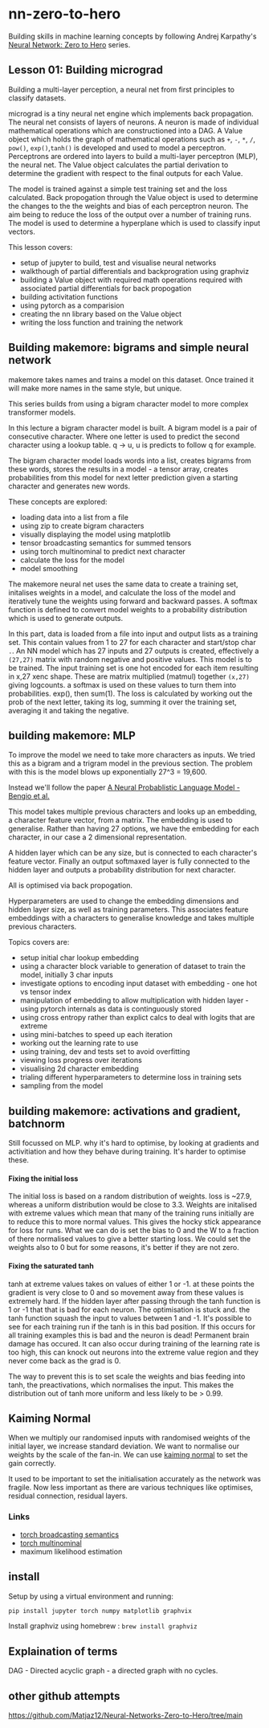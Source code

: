 # nn-zero-to-hero

Building skills in machine learning concepts by following Andrej Karpathy's [Neural Network: Zero to Hero](https://www.youtube.com/watch?v=VMj-3S1tku0&list=PLAqhIrjkxbuWI23v9cThsA9GvCAUhRvKZ) series.



## Lesson 01: Building micrograd

Building a multi-layer perception, a neural net from first principles to classify datasets.

micrograd is a tiny neural net engine which implements back propagation. The neural net consists of layers of neurons. A neuron is made of individual mathematical operations which are constructioned into a DAG. A Value object which holds the graph of mathematical operations such as `+`, `-`, `*`, `/`, `pow()`, `exp()`,`tanh()` is developed and used to model a perceptron. Perceptrons are ordered into layers to build a multi-layer perceptron (MLP), the neural net. The Value object calculates the partial derivation to determine the gradient with respect to the final outputs for each Value.

The model is trained against a simple test training set and the loss calculated. Back propogation through the Value object is used to determine the changes to the the weights and bias of each perceptron neuron. The aim being to reduce the loss of the output over a number of training runs. The model is used to determine a hyperplane which is used to classify input vectors. 

This lesson covers: 
- setup of jupyter to build, test and visualise neural networks
- walkthough of partial differentials and backprogration using graphviz
- building a Value object with required math operations required with associated partial differentials for back propogation
- building activitation functions
- using pytorch as a comparision
- creating the nn library based on the Value object
- writing the loss function and training the network

## Building makemore: bigrams and simple neural network

makemore takes names and trains a model on this dataset. Once trained it will make more names in the same style, but unique.

This series builds from using a bigram character model to more complex transformer models.

In this lecture a bigram character model is built. A bigram model is a pair of consecutive character. Where one letter is used to predict the second character using a lookup table. q -> u, u is predicts to follow q for example.

The bigram character model loads words into a list, creates bigrams from these words, stores the results in a model - a tensor array, creates probabilities from this model for next letter prediction given a starting character and generates new words. 

These concepts are explored:
- loading data into a list from a file
- using zip to create bigram characters
- visually displaying the model using matplotlib
- tensor broadcasting semantics for summed tensors
- using torch multinominal to predict next character
- calculate the loss for the model
- model smoothing

The makemore neural net uses the same data to create a training set, initalises weights in a model, and calculate the loss of the model and iteratively tune the weights using forward and backward passes. A softmax function is defined to convert model weights to a probability distribution which is used to generate outputs.

In this part, data is loaded from a file into input and output lists as a training set. This contain values from 1 to 27 for each character and start/stop char `.`. An NN model which has 27 inputs and 27 outputs is created, effectively a `(27,27)` matrix with random negative and positive values. This model is to be trained. The input training set is one hot encoded for each item resulting in x,27 xenc shape. These are matrix multiplied (matmul) together `(x,27)` giving logcounts. a softmax is used on these values to turn them into probabilities. exp(), then sum(1). The loss is calculated by working out the prob of the next letter, taking its log, summing it over the training set, averaging it and taking the negative. 

## building makemore: MLP

To improve the model we need to take more characters as inputs. We tried this as a bigram and a trigram model in the previous section. The problem with this is the model blows up exponentially 27^3 = 19,600. 

Instead we'll follow the paper [A Neural Probablistic Language Model - Bengio et al.](https://www.jmlr.org/papers/volume3/bengio03a/bengio03a.pdf)

This model takes multiple previous characters and looks up an embedding, a character feature vector, from a matrix. The embedding is used to generalise. Rather than having 27 options, we have the embedding for each character, in our case a 2 dimensional representation.

A hidden layer which can be any size, but is connected to each character's feature vector. Finally an output softmaxed layer is fully connected to the hidden layer and outputs a probability distribution for next character.

All is optimised via back propogation.

Hyperparameters are used to change the embedding dimensions and hidden layer size, as well as training parameters.
This associates feature embeddings with a characters to generalise knowledge and takes multiple previous characters. 

Topics covers are: 
- setup initial char lookup embedding
- using a character block variable to generation of dataset to train the model, initially 3 char inputs
- investigate options to encoding input dataset with embedding - one hot vs tensor index
- manipulation of embedding to allow multiplication with hidden layer - using pytorch internals as data is continguously stored
- using cross entropy rather than explict calcs to deal with logits that are extreme
- using mini-batches to speed up each iteration
- working out the learning rate to use 
- using training, dev and tests set to avoid overfitting
- viewing loss progress over iterations
- visualising 2d character embedding
- trialing different hyperparameters to determine loss in training sets
- sampling from the model

## building makemore: activations and gradient, batchnorm

Still focussed on MLP. why it's hard to optimise, by looking at gradients and activitiation and how they behave during training. It's harder to optimise these.

#### Fixing the initial loss
The initial loss is based on a random distribution of weights. loss is ~27.9, whereas a uniform distribution would be close to 3.3. 
Weights are initalised with extreme values which mean that many of the training runs initially are to reduce this to more normal values.
This gives the hocky stick appearance for loss for runs. What we can do is set the bias to 0 and the W to a fraction of there normalised
values to give a better starting loss. We could set the weights also to 0 but for some reasons, it's better if they are not zero. 

#### Fixing the saturated tanh

tanh at extreme values takes on values of either 1 or -1. at these points the gradient is very close to 0 and so movement away from these values
is extremely hard. If the hidden layer after passing through the tanh function is 1 or -1 that that is bad for each neuron. The optimisation is stuck
and. the tanh function squash the input to values between 1 and -1. It's possible to see for each training run if the tanh is in this bad position. 
If this occurs for all training examples this is bad and the neuron is dead! Permanent brain damage has occured. It can also occur during 
training of the learning rate is too high, this can knock out neurons into the extreme value region and they never come back as the grad is 0.

The way to prevent this is to set scale the weights and bias feeding into tanh, the preactivations, which normalises the input. This makes
the distribution out of tanh more uniform and less likely to be > 0.99. 

## Kaiming Normal
When we multiply our randomised inputs with randomised weights of the initial layer, we increase standard deviation. We want to normalise our weights by the scale of the fan-in. We can use [kaiming normal](https://pytorch.org/docs/stable/nn.init.html) to set the gain correctly. 

It used to be important to set the initialisation accurately as the network was fragile. Now less important as there are various techniques like optimises, residual connection, residual layers.

### Links
- [torch broadcasting semantics](https://pytorch.org/docs/stable/notes/broadcasting.html)
- [torch multinominal](https://pytorch.org/docs/stable/generated/torch.multinomial.html)
- maximum likelihood estimation


## install 

Setup by using a virtual environment and running:

```bash
pip install jupyter torch numpy matplotlib graphvix
```

Install graphviz using homebrew : `brew install graphviz`

## Explaination of terms

DAG - Directed acyclic graph - a directed graph with no cycles.

## other github attempts

https://github.com/Matjaz12/Neural-Networks-Zero-to-Hero/tree/main